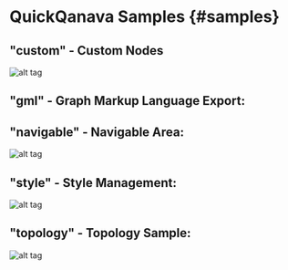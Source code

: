 QuickQanava Samples  {#samples}
============================

"custom" - Custom Nodes
------------------

![alt tag](http://www.delia-strategie.fr/doc/qan/custom.png)

"gml" - Graph Markup Language Export: 
------------------

"navigable" - Navigable Area: 
------------------

![alt tag](http://www.delia-strategie.fr/doc/qan/navigable.png)

"style" - Style Management: 
------------------

![alt tag](http://www.delia-strategie.fr/doc/qan/style.png)

"topology" - Topology Sample: 
------------------

![alt tag](http://www.delia-strategie.fr/doc/qan/topology.png)




